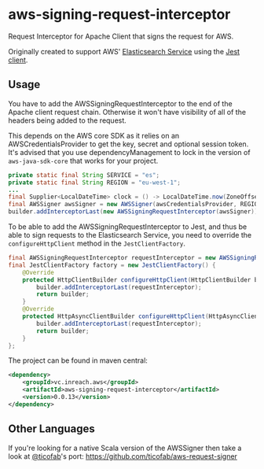 aws-signing-request-interceptor
===

Request Interceptor for Apache Client that signs the request for AWS. 

Originally created to support AWS' [Elasticsearch Service](https://aws.amazon.com/elasticsearch-service/) using the [Jest client](https://github.com/searchbox-io/Jest).

Usage
-----

You have to add the AWSSigningRequestInterceptor to the end of the Apache client request chain. Otherwise it won't have visibility of all of the headers being added to the request.

This depends on the AWS core SDK as it relies on an AWSCredentialsProvider to get the key, secret and optional session token. It's advised that you use dependencyManagement to lock in the version of `aws-java-sdk-core` that works for your project.


```java
private static final String SERVICE = "es";
private static final String REGION = "eu-west-1";
...
final Supplier<LocalDateTime> clock = () -> LocalDateTime.now(ZoneOffset.UTC);
final AWSSigner awsSigner = new AWSSigner(awsCredentialsProvider, REGION, SERVICE, clock);
builder.addInterceptorLast(new AWSSigningRequestInterceptor(awsSigner));
```

To be able to add the AWSSigningRequestInterceptor to Jest, and thus be able to sign requests to the Elasticsearch Service, you need to override the `configureHttpClient` method in the `JestClientFactory`.

```java
final AWSSigningRequestInterceptor requestInterceptor = new AWSSigningRequestInterceptor(awsSigner);
final JestClientFactory factory = new JestClientFactory() {
    @Override
    protected HttpClientBuilder configureHttpClient(HttpClientBuilder builder) {
        builder.addInterceptorLast(requestInterceptor);
        return builder;
    }
    @Override
    protected HttpAsyncClientBuilder configureHttpClient(HttpAsyncClientBuilder builder) {
        builder.addInterceptorLast(requestInterceptor);
        return builder;
    }
};
```

The project can be found in maven central:

```xml
<dependency>
    <groupId>vc.inreach.aws</groupId>
    <artifactId>aws-signing-request-interceptor</artifactId>
    <version>0.0.13</version>
</dependency>
```

Other Languages
---------------

If you're looking for a native Scala version of the AWSSigner then take a look at [@ticofab](https://github.com/ticofab/)'s port: https://github.com/ticofab/aws-request-signer
